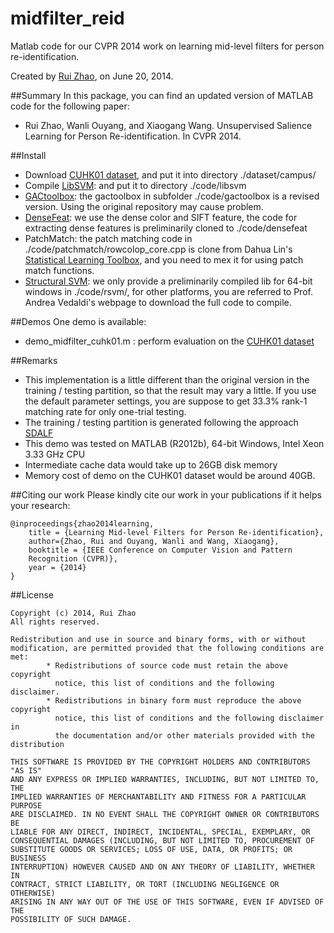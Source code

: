 # midfilter_reid
Matlab code for our CVPR 2014 work on learning mid-level filters for person
re-identification. 

Created by [Rui Zhao](www.ee.cuhk.edu.hk/~rzhao), on June 20, 2014. 

##Summary
In this package, you can find an updated version of MATLAB code for the
following paper:
- Rui Zhao, Wanli Ouyang, and Xiaogang Wang. Unsupervised Salience Learning for
Person Re-identification. In CVPR 2014. 

##Install
- Download [CUHK01
dataset](https://docs.google.com/forms/d/1MF0gAXWKeO1hpsuHlSpPBS8D5JR-r-QOPtdUoFQJONo/viewform?formkey=dF9pZ1BFZkNiMG1oZUdtTjZPalR0MGc6MA), and put it into directory ./dataset/campus/
- Compile [LibSVM](http://www.csie.ntu.edu.tw/~cjlin/libsvm/): and put it to
directory ./code/libsvm
- [GACtoolbox](https://github.com/waynezhanghk/gactoolbox): the gactoolbox in
subfolder ./code/gactoolbox is a revised version. Using the original repository
may cause problem. 
- [DenseFeat](https://github.com/Robert0812/dense_feat): we use the dense color
and SIFT feature, the code for extracting dense features is preliminarily cloned
to ./code/densefeat
- PatchMatch: the patch matching code in ./code/patchmatch/rowcolop_core.cpp is
clone from Dahua Lin's [Statistical Learning
Toolbox](http://www.mathworks.com/matlabcentral/fileexchange/12333-statistical-learning-toolbox), and you need to mex it for using patch match functions. 
- [Structural
SVM](http://www.robots.ox.ac.uk/~vedaldi/code/svm-struct-matlab.html): we only
provide a preliminarily compiled lib for 64-bit windows in ./code/rsvm/, for
other platforms, you are referred to Prof. Andrea Vedaldi's webpage to download the
full code to compile. 

##Demos
One demo is available:
- demo_midfilter_cuhk01.m : perform evaluation on the [CUHK01
dataset](https://docs.google.com/forms/d/1MF0gAXWKeO1hpsuHlSpPBS8D5JR-r-QOPtdUoFQJONo/viewform?formkey=dF9pZ1BFZkNiMG1oZUdtTjZPalR0MGc6MA)

##Remarks
- This implementation is a little different than the original version in the
training / testing partition, so that the result may vary a little. If you use
the default parameter settings, you are suppose to get 33.3% rank-1 matching
rate for only one-trial testing.
- The training / testing partition is generated following the approach
[SDALF](http://www.lorisbazzani.info/code-datasets/sdalf-descriptor/) 
- This demo was tested on MATLAB (R2012b), 64-bit Windows, Intel Xeon 3.33 GHz CPU
- Intermediate cache data would take up to 26GB disk memory 
- Memory cost of demo on the CUHK01 dataset would be around 40GB. 

##Citing our work
Please kindly cite our work in your publications if it helps your research:

	@inproceedings{zhao2014learning,
	    title = {Learning Mid-level Filters for Person Re-identification},
 	    author={Zhao, Rui and Ouyang, Wanli and Wang, Xiaogang},
	    booktitle = {IEEE Conference on Computer Vision and Pattern
		Recognition (CVPR)},
	    year = {2014}
	}

##License

	Copyright (c) 2014, Rui Zhao
	All rights reserved. 

	Redistribution and use in source and binary forms, with or without 
	modification, are permitted provided that the following conditions are 
	met:
    		* Redistributions of source code must retain the above copyright 
      		  notice, this list of conditions and the following disclaimer.
    		* Redistributions in binary form must reproduce the above copyright 
      		  notice, this list of conditions and the following disclaimer in 
      		  the documentation and/or other materials provided with the distribution
   
	THIS SOFTWARE IS PROVIDED BY THE COPYRIGHT HOLDERS AND CONTRIBUTORS "AS IS" 
	AND ANY EXPRESS OR IMPLIED WARRANTIES, INCLUDING, BUT NOT LIMITED TO, THE 
	IMPLIED WARRANTIES OF MERCHANTABILITY AND FITNESS FOR A PARTICULAR PURPOSE 
	ARE DISCLAIMED. IN NO EVENT SHALL THE COPYRIGHT OWNER OR CONTRIBUTORS BE 	
	LIABLE FOR ANY DIRECT, INDIRECT, INCIDENTAL, SPECIAL, EXEMPLARY, OR 
	CONSEQUENTIAL DAMAGES (INCLUDING, BUT NOT LIMITED TO, PROCUREMENT OF 
	SUBSTITUTE GOODS OR SERVICES; LOSS OF USE, DATA, OR PROFITS; OR BUSINESS 
	INTERRUPTION) HOWEVER CAUSED AND ON ANY THEORY OF LIABILITY, WHETHER IN 
	CONTRACT, STRICT LIABILITY, OR TORT (INCLUDING NEGLIGENCE OR OTHERWISE) 
	ARISING IN ANY WAY OUT OF THE USE OF THIS SOFTWARE, EVEN IF ADVISED OF THE 
	POSSIBILITY OF SUCH DAMAGE.
